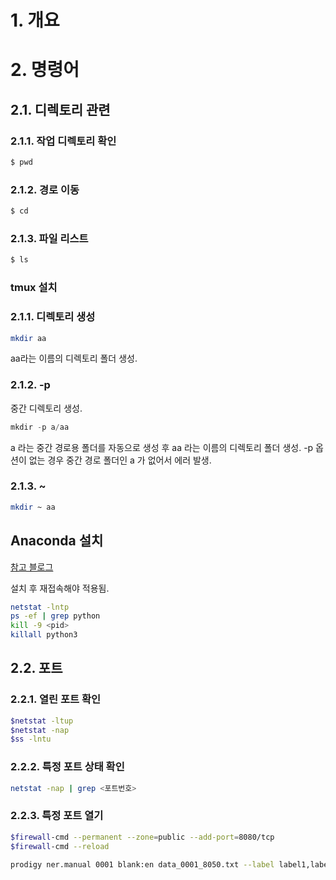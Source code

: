 # 1. 개요

# 2. 명령어

## 2.1. 디렉토리 관련

### 2.1.1. 작업 디렉토리 확인

```bash
$ pwd
```

### 2.1.2. 경로 이동

```bash
$ cd 
```

### 2.1.3. 파일 리스트

```bash
$ ls
```

### tmux 설치



### 2.1.1. 디렉토리 생성

```bash
mkdir aa
```

aa라는 이름의 디렉토리 폴더 생성.

### 2.1.2. -p 

중간 디렉토리 생성.

```python
mkdir -p a/aa
```

a 라는 중간 경로용 폴더를 자동으로 생성 후 aa 라는 이름의 디렉토리 폴더 생성.
-p 옵션이 없는 경우 중간 경로 폴더인 a 가 없어서 에러 발생.

### 2.1.3. ~

```bash
mkdir ~ aa
```

## Anaconda 설치

[참고 블로그](https://dambi-ml.tistory.com/6)

설치 후 재접속해야 적용됨.

```bash
netstat -lntp
ps -ef | grep python
kill -9 <pid>
killall python3
```

## 2.2. 포트

### 2.2.1. 열린 포트 확인

```bash
$netstat -ltup
$netstat -nap
$ss -lntu
```

### 2.2.2. 특정 포트 상태 확인

```bash
netstat -nap | grep <포트번호>
```

### 2.2.3. 특정 포트 열기

```bash
$firewall-cmd --permanent --zone=public --add-port=8080/tcp
$firewall-cmd --reload

prodigy ner.manual 0001 blank:en data_0001_8050.txt --label label1,label2,label3 --highlight-chars
```

